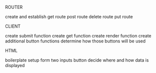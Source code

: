 ROUTER

create and establish
get route
post route
delete route
put route



CLIENT

create submit function
create get function
create render function
create additional button functions
determine how those buttons will be used



HTML

boilerplate
setup form
two inputs
button
decide where and how data is displayed